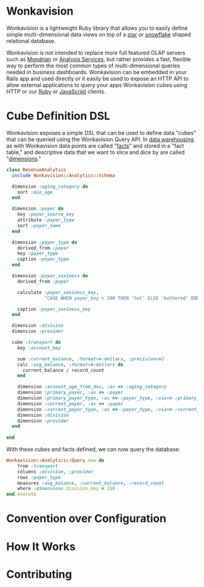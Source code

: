 Wonkavision
===========

Wonkavision is a lightweight Ruby library that allows you to easily define simple multi-dimensional data views on top of a [star](https://en.wikipedia.org/wiki/Star_schema) or [snowflake](https://en.wikipedia.org/wiki/Snowflake_schema) shaped relational database.

Wonkavision is not intended to replace more full featured OLAP servers such as [Mondrian](http://community.pentaho.com/projects/mondrian/) or [Analysis Services](http://www.microsoft.com/en-us/server-cloud/solutions/business-intelligence/analysis.aspx), but rather provides a fast, flexible way to perform the most common types of multi-dimensional queries needed in business dashboards. Wonkavision can be embedded in your Rails app and used directly or it easily be used to expose an HTTP API to allow external applications to query your apps Wonkavision cubes using HTTP or our [Ruby](https://github.com/sunfishtech/wonkavision-client) or [JavaScript](https://github.com/sunfishtech/wonkavision-js) clients.



Cube Definition DSL
===================
Wonkavision exposes a simple DSL that can be used to define data "cubes" that can be queried using the Wonkavision Query API. In [data warehousing](https://en.wikipedia.org/wiki/Data_warehouse) as with Wonkavision data points are called "[facts](https://en.wikipedia.org/wiki/Data_warehouse#Facts)" and stored in a "fact table," and descriptive data that we want to slice and dice by are called "[dimensions](https://en.wikipedia.org/wiki/Data_warehouse#Dimensional_vs._normalized_approach_for_storage_of_data)." 

```ruby
class RevenueAnalytics
  include Wonkavision::Analytics::Schema

  dimension :aging_category do
    sort :min_age
  end

  dimension :payer do
    key :payer_source_key
    attribute :payer_type
    sort :payer_name
  end

  dimension :payer_type do
    derived_from :payer
    key :payer_type
    caption :payer_type
  end

  dimension :payer_sexiness do
    derived_from :payer

    calculate :payer_sexiness_key,
              "CASE WHEN payer_key < 100 THEN 'hot' ELSE 'bothered' END"

    caption :payer_sexiness_key
  end

  dimension :division
  dimension :provider

  cube :transport do
  	key :account_key

    sum :current_balance, :format=>:dollars, :precision=>2
    calc :avg_balance, :format=>:dollars do 
      current_balance / record_count
    end

    dimension :account_age_from_dos, :as => :aging_category
    dimension :primary_payer, :as => :payer
    dimension :primary_payer_type, :as => :payer_type, :via=> :primary_payer
    dimension :current_payer, :as => :payer
    dimension :current_payer_type, :as => :payer_type, :via=> :current_payer
    dimension :division
    dimension :provider
  end
  
end
```

With these cubes and facts defined, we can now query the database:

```ruby
Wonkavision::Analytics::Query.new do
	from :transport
	columns :division, :provider
	rows :payer_type
	measures :avg_balance, :current_balance, :record_count
	where :dimensions.division.key = 150
end.execute
```

Convention over Configuration
=============================


How It Works
============

Contributing
============

